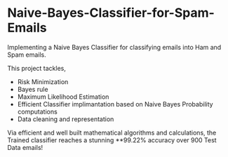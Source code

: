 # Naive-Bayes-Classifier-for-Spam-Emails

Implementing a Naive Bayes Classifier for classifying emails into Ham and Spam emails.

This project tackles,

* Risk Minimization
* Bayes rule
* Maximum Likelihood Estimation
* Efficient Classifier implimantation based on Naive Bayes Probability computations
* Data cleaning and representation

Via efficient and well built mathematical algorithms and calculations, the Trained classifier reaches a stunning **99.22% accuracy over 900 Test Data emails!
